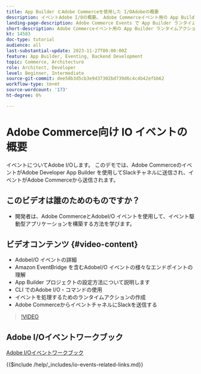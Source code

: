 ```yaml
---
title: App Builder とAdobe Commerceを使用した I/OAdobeの概要
description: イベントAdobe I/Oの概要。 Adobe Commerceイベント用の App Builder ランタイムアクションを作成します。
landing-page-description: Adobe Commerce Events で App Builder ランタイムアクションを使用する方法を説明します。
short-description: Adobe Commerceイベント用の App Builder ランタイムアクションの作成。
kt: 14583
doc-type: tutorial
audience: all
last-substantial-update: 2023-11-27T00:00:00Z
feature: App Builder, Eventing, Backend Development
topic: Commerce, Architecture
role: Architect, Developer
level: Beginner, Intermediate
source-git-commit: dee58b3d5cb3e9d37302bd739d6c4c4b42efbb62
workflow-type: tm+mt
source-wordcount: '173'
ht-degree: 0%

---
```


# Adobe Commerce向け IO イベントの概要

イベントについてAdobe I/Oします。 このデモでは、Adobe CommerceのイベントがAdobe Developer App Builder を使用してSlackチャネルに送信され、イベントがAdobe Commerceから送信されます。

## このビデオは誰のためのものですか？

* 開発者は、Adobe CommerceとAdobeI/O イベントを使用して、イベント駆動型アプリケーションを構築する方法を学びます。

## ビデオコンテンツ {#video-content}

* AdobeI/O イベントの詳細
* Amazon EventBridge を含むAdobeI/O イベントの様々なエンドポイントの理解
* App Builder プロジェクトの設定方法について説明します
* CLI でのAdobe I/O・コマンドの使用
* イベントを処理するためのランタイムアクションの作成
* Adobe CommerceからイベントチャネルにSlackを送信する

>[!VIDEO](https://video.tv.adobe.com/v/3425834?learn=on)

## Adobe I/Oイベントワークブック

[Adobe I/Oイベントワークブック](../assets/io-events/IO-Events-Workbook.pdf)

{{$include /help/_includes/io-events-related-links.md}}
